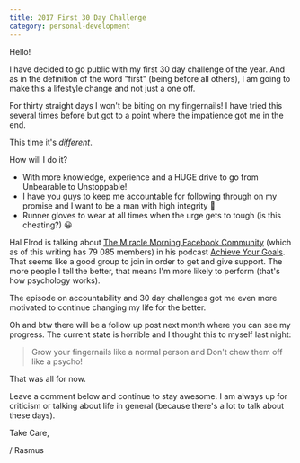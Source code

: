 ```yaml
---
title: 2017 First 30 Day Challenge
category: personal-development
---
```

​Hello!

I have decided to go public with my first 30 day challenge of the year. And as in the definition of the word "first" (being before all others), I am going to make this a lifestyle change and not just a one off.

For thirty straight days I won't be biting on my fingernails! I have tried this several times before but got to a point where the impatience got me in the end.

This time it's *different*.<!--more-->

How will I do it?

- With more knowledge, experience and a HUGE drive to go from Unbearable to Unstoppable!
- I have you guys to keep me accountable for following through on my promise and I want to be a man with high integrity 🙂
- Runner gloves to wear at all times when the urge gets to tough (is this cheating?) 😀

Hal Elrod is talking about [The Miracle Morning Facebook Community](https://www.facebook.com/groups/MyTMMCommunity/) (which as of this writing has 79 085 members) in his podcast [Achieve Your Goals](halelrod.com/podcast/). That seems like a good group to join in order to get and give support. The more people I tell the better, that means I'm more likely to perform (that's how psychology works).

The episode on accountability and 30 day challenges got me even more motivated to continue changing my life for the better.

Oh and btw there will be a follow up post next month where you can see my progress. The current state is horrible and I thought this to myself last night:
> Grow your fingernails like a normal person and Don't chew them off like a psycho!

That was all for now.

Leave a comment below and continue to stay awesome. I am always up for criticism or talking about life in general (because there's a lot to talk about these days).

Take Care,

/ Rasmus